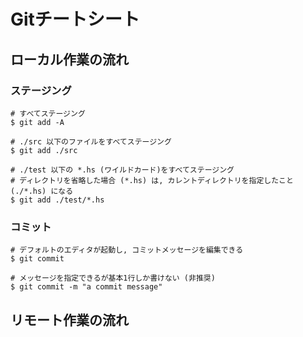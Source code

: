 # Gitチートシート

## ローカル作業の流れ

### ステージング

```
# すべてステージング
$ git add -A

# ./src 以下のファイルをすべてステージング
$ git add ./src

# ./test 以下の *.hs (ワイルドカード)をすべてステージング
# ディレクトリを省略した場合 (*.hs) は, カレントディレクトリを指定したこと (./*.hs) になる
$ git add ./test/*.hs
```

### コミット

```
# デフォルトのエディタが起動し, コミットメッセージを編集できる
$ git commit

# メッセージを指定できるが基本1行しか書けない (非推奨)
$ git commit -m "a commit message"
```

## リモート作業の流れ
